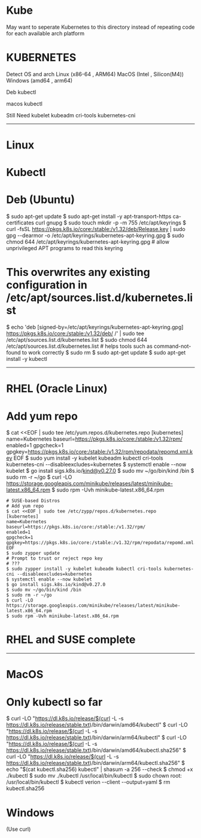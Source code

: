 # Kube
May want to seperate Kubernetes to this directory instead of repeating code for each available arch platform

# KUBERNETES
Detect OS and arch 
Linux (x86-64 , ARM64)
MacOS (Intel , Silicon(M4))
Windows (amd64 , arm64)

Deb 
kubectl

macos 
kubectl 

Still Need
kubelet 
kubeadm 
cri-tools 
kubernetes-cni

-------------
# Linux

# Kubectl
# Deb (Ubuntu)
$ sudo apt-get update
$ sudo apt-get install -y apt-transport-https ca-certificates curl gnupg
$ sudo touch mkdir -p -m 755 /etc/apt/keyrings
$ curl -fsSL https://pkgs.k8s.io/core:/stable:/v1.32/deb/Release.key | sudo gpg --dearmor -o /etc/apt/keyrings/kubernetes-apt-keyring.gpg
$ sudo chmod 644 /etc/apt/keyrings/kubernetes-apt-keyring.gpg # allow unprivileged APT programs to read this keyring
# This overwrites any existing configuration in /etc/apt/sources.list.d/kubernetes.list
$ echo 'deb [signed-by=/etc/apt/keyrings/kubernetes-apt-keyring.gpg] https://pkgs.k8s.io/core:/stable:/v1.32/deb/ /' | sudo tee /etc/apt/sources.list.d/kubernetes.list
$ sudo chmod 644 /etc/apt/sources.list.d/kubernetes.list   # helps tools such as command-not-found to work correctly
$ sudo rm 
$ sudo apt-get update
$ sudo apt-get install -y kubectl









-----------------------------------
# RHEL (Oracle Linux)
# Add yum repo
$ cat <<EOF | sudo tee /etc/yum.repos.d/kubernetes.repo
[kubernetes]
name=Kubernetes
baseurl=https://pkgs.k8s.io/core:/stable:/v1.32/rpm/
enabled=1
gpgcheck=1
gpgkey=https://pkgs.k8s.io/core:/stable:/v1.32/rpm/repodata/repomd.xml.key
EOF
$ sudo yum install -y kubelet kubeadm kubectl cri-tools kubernetes-cni --disableexcludes=kubernetes
$ systemctl enable --now kubelet
$ go install sigs.k8s.io/kind@v0.27.0
$ sudo mv ~/go/bin/kind /bin
$ sudo rm -r ~/go
$ curl -LO https://storage.googleapis.com/minikube/releases/latest/minikube-latest.x86_64.rpm
$ sudo rpm -Uvh minikube-latest.x86_64.rpm
```
# SUSE-based Distros
# Add yum repo
$ cat <<EOF | sudo tee /etc/zypp/repos.d/kubernetes.repo
[kubernetes]
name=Kubernetes
baseurl=https://pkgs.k8s.io/core:/stable:/v1.32/rpm/
enabled=1
gpgcheck=1
gpgkey=https://pkgs.k8s.io/core:/stable:/v1.32/rpm/repodata/repomd.xml.key
EOF
$ sudo zypper update
# Prompt to trust or reject repo key
# ???
$ sudo zypper install -y kubelet kubeadm kubectl cri-tools kubernetes-cni --disableexcludes=kubernetes
$ systemctl enable --now kubelet
$ go install sigs.k8s.io/kind@v0.27.0
$ sudo mv ~/go/bin/kind /bin
$ sudo rm -r ~/go
$ curl -LO https://storage.googleapis.com/minikube/releases/latest/minikube-latest.x86_64.rpm
$ sudo rpm -Uvh minikube-latest.x86_64.rpm
```

# RHEL and SUSE complete

------------------------

# MacOS
# Only kubectl so far
$ curl -LO "https://dl.k8s.io/release/$(curl -L -s https://dl.k8s.io/release/stable.txt)/bin/darwin/amd64/kubectl"
$ curl -LO "https://dl.k8s.io/release/$(curl -L -s https://dl.k8s.io/release/stable.txt)/bin/darwin/arm64/kubectl"
$ curl -LO "https://dl.k8s.io/release/$(curl -L -s https://dl.k8s.io/release/stable.txt)/bin/darwin/amd64/kubectl.sha256"
$ curl -LO "https://dl.k8s.io/release/$(curl -L -s https://dl.k8s.io/release/stable.txt)/bin/darwin/arm64/kubectl.sha256"
$ echo "$(cat kubectl.sha256)  kubectl" | shasum -a 256 --check
$ chmod +x ./kubectl
$ sudo mv ./kubectl /usr/local/bin/kubectl
$ sudo chown root: /usr/local/bin/kubectl
$ kubectl verion --client --output=yaml
$ rm kubectl.sha256






# Windows
(Use curl)
